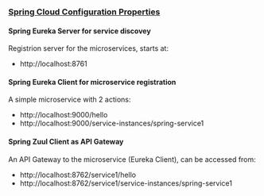 ### [Spring Cloud Configuration Properties](https://cloud.spring.io/spring-cloud-static/Greenwich.RELEASE/multi/multi__appendix_compendium_of_configuration_properties.html)

#### Spring Eureka Server for service discovey
Registrion server for the microservices, starts at:
- http://localhost:8761

#### Spring Eureka Client for microservice registration
A simple microservice with 2 actions:
- http://localhost:9000/hello
- http://localhost:9000/service-instances/spring-service1

#### Spring Zuul Client as API Gateway
An API Gateway to the microservice (Eureka Client), can be accessed from:
- http://localhost:8762/service1/hello
- http://localhost:8762/service1/service-instances/spring-service1
